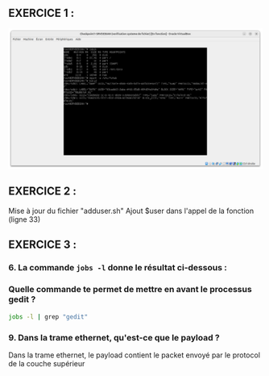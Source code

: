 ## EXERCICE 1 :  

![Correction exercice 1](https://github.com/ppauline25/Checkpoint1TSSR/blob/main/verification%20systeme%20fichier%20et%20uuid.png)  


## EXERCICE 2 :  

Mise à jour du fichier "adduser.sh" 
Ajout $user dans l'appel de la fonction (ligne 33)   


## EXERCICE 3 :  

### 6. La commande `jobs -l` donne le résultat ci-dessous :
### Quelle commande te permet de mettre en avant le processus gedit ?
```bash  
jobs -l | grep "gedit"       
```


### 9. Dans la trame ethernet, qu'est-ce que le payload ?  
Dans la trame ethernet, le payload contient le packet envoyé par le protocol de la couche supérieur  
